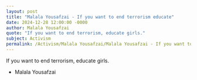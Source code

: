 ```yaml
---
layout: post
title: "Malala Yousafzai - If you want to end terrorism educate"
date: 2024-12-28 12:00:00 -0000
author: Malala Yousafzai
quote: "If you want to end terrorism, educate girls."
subject: Activism
permalink: /Activism/Malala Yousafzai/Malala Yousafzai - If you want to end terrorism educate
---
```


If you want to end terrorism, educate girls.

- Malala Yousafzai
